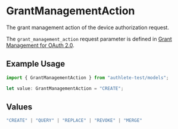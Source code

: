 # GrantManagementAction

The grant management action of the device authorization request.

The `grant_management_action` request parameter is defined in
[Grant Management for OAuth 2.0](https://openid.net/specs/fapi-grant-management.html).


## Example Usage

```typescript
import { GrantManagementAction } from "authlete-test/models";

let value: GrantManagementAction = "CREATE";
```

## Values

```typescript
"CREATE" | "QUERY" | "REPLACE" | "REVOKE" | "MERGE"
```